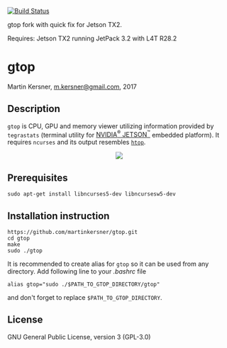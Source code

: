 
[![Build Status](https://travis-ci.org/martinkersner/gtop.svg?branch=master)](https://travis-ci.org/marmtinkersner/gtop)

gtop fork with quick fix for Jetson TX2.

Requires: Jetson TX2 running JetPack 3.2 with L4T R28.2

# gtop
Martin Kersner, <m.kersner@gmail.com>, 2017

## Description
`gtop` is CPU, GPU and memory viewer utilizing information provided by `tegrastats` (terminal utility for [NVIDIA<sup>&reg;</sup> JETSON<sup>&trade;</sup>](http://www.nvidia.com/object/embedded-systems-dev-kits-modules.html) embedded platform). It requires `ncurses` and its output resembles [`htop`](https://github.com/hishamhm/htop).

<p align=center>
<img src="http://i.imgur.com/oMHuVSX.png" align="center"/>
</p>

## Prerequisites
```
sudo apt-get install libncurses5-dev libncursesw5-dev
```

## Installation instruction
```
https://github.com/martinkersner/gtop.git
cd gtop
make
sudo ./gtop
```

It is recommended to create alias for `gtop` so it can be used from any directory. Add following line to your *.bashrc* file
```
alias gtop="sudo ./$PATH_TO_GTOP_DIRECTORY/gtop"
```
 and don't forget to replace `$PATH_TO_GTOP_DIRECTORY`.

## License

GNU General Public License, version 3 (GPL-3.0)
